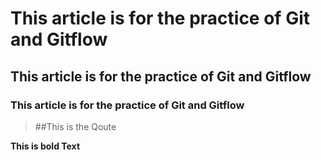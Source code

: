 # This article is for the practice of Git and Gitflow
## This article is for the practice of Git and Gitflow
### This article is for the practice of Git and Gitflow


> ##This is the Qoute

**This is bold Text**

